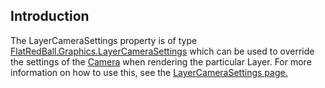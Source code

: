 ## Introduction

The LayerCameraSettings property is of type [FlatRedBall.Graphics.LayerCameraSettings](/documentation/api/flatredball/flatredball-graphics/flatredball-graphics-layercamerasettings.md "FlatRedBall.Graphics.LayerCameraSettings") which can be used to override the settings of the [Camera](/frb/docs/index.php?title=FlatRedBall.Camera.md "FlatRedBall.Camera") when rendering the particular Layer. For more information on how to use this, see the [LayerCameraSettings page.](/documentation/api/flatredball/flatredball-graphics/flatredball-graphics-layercamerasettings.md "FlatRedBall.Graphics.LayerCameraSettings")
